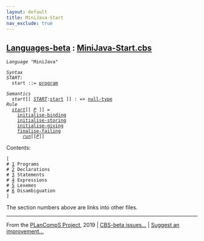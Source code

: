 ```yaml
---
layout: default
title: MiniJava-Start
nav_exclude: true
---
```


[Languages-beta] : [MiniJava-Start.cbs]
-----------------------------

<div class="highlighter-rouge"><pre class="highlight"><code><i class="keyword">Language</i> <span id="Language_MiniJava">"MiniJava"</span></code></pre></div>
<div class="highlighter-rouge"><pre class="highlight"><code><i class="keyword">Syntax</i>
<i class="keyword"></i><i class="var"><i class="var"><span id="VariableStem_START">START</span></i>:</i>
  <span class="syn-name"><span id="SyntaxName_start">start</span></span> ::= <span class="syn-name"><a href="../MiniJava-Dynamics/index.html#SyntaxName_program">program</a></span></code></pre></div>

<div class="highlighter-rouge"><pre class="highlight"><code><i class="keyword">Semantics</i>
  <i class="sem-name"><span id="SemanticsName_start">start</span></i>[[ <span id="Variable22_START"><i class="var"><a href="#VariableStem_START">START</a></i></span>:<span class="syn-name"><a href="#SyntaxName_start">start</a></span> ]] : => <span class="name"><a href="../../../../../Funcons-beta/Values/Primitive/Null/index.html#Name_null-type">null-type</a></span>
<i class="keyword">Rule</i>
  <i class="sem-name"><a href="#SemanticsName_start">start</a></i>[[ <span id="Variable36_P"><i class="var"><a href="../MiniJava-Dynamics/index.html#VariableStem_P">P</a></i></span> ]] =
    <span class="name"><a href="../../../../../Funcons-beta/Computations/Normal/Binding/index.html#Name_initialise-binding">initialise-binding</a></span>
    <span class="name"><a href="../../../../../Funcons-beta/Computations/Normal/Storing/index.html#Name_initialise-storing">initialise-storing</a></span>
    <span class="name"><a href="../../../../../Funcons-beta/Computations/Normal/Giving/index.html#Name_initialise-giving">initialise-giving</a></span>
    <span class="name"><a href="../../../../../Funcons-beta/Computations/Abnormal/Failing/index.html#Name_finalise-failing">finalise-failing</a></span>
      <i class="sem-name"><a href="../MiniJava-Dynamics/index.html#SemanticsName_run">run</a></i>[[<a href="#Variable36_P"><i class="var">P</i></a>]]</code></pre></div>

Contents:
<div class="highlighter-rouge"><pre class="highlight"><code>[
# <a href="../MiniJava-Dynamics/index.html#SectionNumber_1">1</a> Programs
# <a href="../MiniJava-Dynamics/index.html#SectionNumber_2">2</a> Declarations
# <a href="../MiniJava-Dynamics/index.html#SectionNumber_3">3</a> Statements
# <a href="../MiniJava-Dynamics/index.html#SectionNumber_4">4</a> Expressions
# <a href="../MiniJava-Dynamics/index.html#SectionNumber_5">5</a> Lexemes
# <a href="../MiniJava-Syntax/index.html#SectionNumber_6">6</a> Disambiguation
]</code></pre></div>


The section numbers above are links into other files.



____

From the [PLanCompS Project], 2019 | [CBS-beta issues...] | [Suggest an improvement...]

[MiniJava-Start.cbs]: MiniJava-Start.cbs 
  "CBS SOURCE FILE"
[Funcons-beta]: /CBS-beta/docs/Funcons-beta
 "FUNCONS-BETA"
[Unstable-Funcons-beta]: /CBS-beta/docs/Unstable-Funcons-beta
  "UNSTABLE-FUNCONS-BETA"
[Languages-beta]: /CBS-beta/docs/Languages-beta
  "LANGUAGES-BETA"
[Unstable-Languages-beta]: /CBS-beta/docs/Unstable-Languages-beta
  "UNSTABLE-LANGUAGES-BETA"
[CBS-beta]: /CBS-beta "CBS-BETA"
[PLanCompS Project]: http://plancomps.org
  "PROGRAMMING LANGUAGE COMPONENTS AND SPECIFICATIONS PROJECT HOME PAGE"
[CBS-beta issues...]: https://github.com/plancomps/plancomps.github.io/issues
  "CBS-BETA ISSUE REPORTS ON GITHUB"
[Suggest an improvement...]: mailto:plancomps@gmail.com?Subject=CBS-beta%20-%20comment&Body=Re%3A%20CBS-beta%20specification%20at%20MiniJava/MiniJava-Start/MiniJava-Start.cbs%0A%0AComment/Query/Issue/Suggestion%3A%0A%0A%0ASignature%3A%0A 
  "GENERATE AN EMAIL TEMPLATE"
